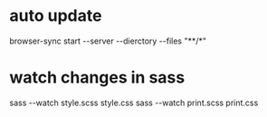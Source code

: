 # auto update
browser-sync start --server --dierctory --files "**/*"

# watch changes in sass
sass --watch style.scss style.css
sass --watch print.scss print.css